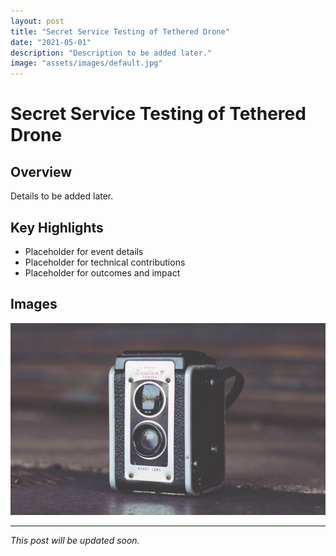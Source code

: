 ```yaml
---
layout: post
title: "Secret Service Testing of Tethered Drone"
date: "2021-05-01"
description: "Description to be added later."
image: "assets/images/default.jpg"
---
```


# Secret Service Testing of Tethered Drone

## Overview
Details to be added later.

## Key Highlights
- Placeholder for event details
- Placeholder for technical contributions
- Placeholder for outcomes and impact

## Images
![Placeholder](assets/images/default.jpg)

---

*This post will be updated soon.*
